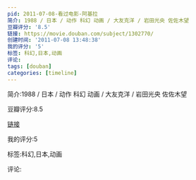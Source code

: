 ```yaml
---
pid: 2011-07-08-看过电影-阿基拉
简介: 1988 / 日本 / 动作 科幻 动画 / 大友克洋 / 岩田光央 佐佐木望
豆瓣评分: '8.5'
链接: https://movie.douban.com/subject/1302770/
创建时间: '2011-07-08 13:48:38'
我的评分: '5'
标签: 科幻,日本,动画
评论:
tags: [douban]
categories: [timeline]
---
```

简介:1988 / 日本 / 动作 科幻 动画 / 大友克洋 / 岩田光央 佐佐木望

豆瓣评分:8.5

[链接](https://movie.douban.com/subject/1302770/)

我的评分:5

标签:科幻,日本,动画

评论:

